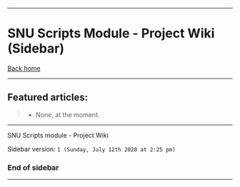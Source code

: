 
***

# SNU Scripts Module - Project Wiki (Sidebar)

[Back home](https://github.com/seanpm2001/SNU_Scripts/wiki/)

***

## Featured articles:

> * None, at the moment.

***

SNU Scripts module - Project Wiki

Sidebar version: `1 (Sunday, July 12th 2020 at 2:25 pm)`

### End of sidebar

***
